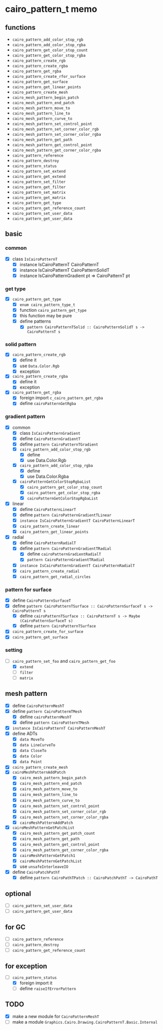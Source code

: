 cairo\_pattern\_t memo
========================

functions
---------

* `cairo_pattern_add_color_stop_rgb`
* `cairo_pattern_add_color_stop_rgba`
* `cairo_pattern_get_color_stop_count`
* `cairo_pattern_get_color_stop_rgba`
* `cairo_pattern_create_rgb`
* `cairo_pattern_create_rgba`
* `cairo_pattern_get_rgba`
* `cairo_pattern_create_rfor_surface`
* `cairo_pattern_get_surface`
* `cairo_pattern_get_linear_points`
* `cairo_pattern_create_mesh`
* `cairo_mesh_pattern_begin_patch`
* `cairo_mesh_pattern_end_patch`
* `cairo_mesh_pattern_move_to`
* `cairo_mesh_pattern_line_to`
* `cairo_mesh_pattern_curve_to`
* `cairo_mesh_pattern_set_control_point`
* `cairo_mesh_pattern_set_corner_color_rgb`
* `cairo_mesh_pattern_set_corner_color_rgba`
* `cairo_mesh_pattern_get_path`
* `cairo_mesh_pattern_get_control_point`
* `cairo_mesh_pattern_get_corner_color_rgba`
* `cairo_pattern_reference`
* `cairo_pattern_destroy`
* `cairo_pattern_status`
* `cairo_pattern_set_extend`
* `cairo_pattern_get_extend`
* `cairo_pattern_set_filter`
* `cairo_pattern_get_filter`
* `cairo_pattern_set_matrix`
* `cairo_pattern_get_matrix`
* `cairo_pattern_get_type`
* `cairo_pattern_get_reference_count`
* `cairo_pattern_set_user_data`
* `cairo_pattern_get_user_data`

basic
-----

### common

* [x] class `IsCairoPatternT`
	+ [x] instance IsCairoPatternT CairoPatternT
	+ [x] instance IsCairoPatternT CairoPatternSolidT
	+ [x] instance IsCairoPatternGradient pt => CairoPatternT pt

### get type

* [x] `cairo_pattern_get_type`
	+ [x] `enum cairo_pattern_type_t`
	+ [x] function `cairo_pattern_get_type`
	+ [x] this function may be pure
	+ [x] define patterns
		- [x] `pattern CairoPatternTSolid :: CairoPatternSolidT s -> CairoPatternT s`

### solid pattern

* [x] `cairo_pattern_create_rgb`
	+ [x] define it
	+ [x] use `Data.Color.Rgb`
	+ [x] exception
* [x] `cairo_pattern_create_rgba`
	+ [x] define it
	+ [x] exception
* [x] `cairo_pattern_get_rgba`
	+ [x] foreign import `c_cairo_pattern_get_rgba`
	+ [x] define `cairoPatternGetRgba`

### gradient pattern

* [x] common
	+ [x] class `IsCairoPatternGradient`
	+ [x] define `CairoPatternGradientT`
	+ [x] define `pattern CairoPatternTGradient`
	+ [x] `cairo_pattern_add_color_stop_rgb`
		- [x] define
		- [x] use Data.Color.Rgb
	+ [x] `cairo_pattern_add_color_stop_rgba`
		- [x] define
		- [x] use Data.Color.Rgba
	+ [x] `cairoPatternGetColorStopRgbaList`
		- [x] `cairo_pattern_get_color_stop_count`
		- [x] `cairo_pattern_get_color_stop_rgba`
		- [x] `cairoPatternGetColorStopRgbaList`
* [x] linear
	+ [x] define `CairoPatternLinearT`
	+ [x] define `pattern CairoPatternGradientTLinear`
	+ [x] `instance IsCairoPatternGradientT CairoPatternLinearT`
	+ [x] `cairo_pattern_create_linear`
	+ [x] `cairo_pattern_get_linear_points`
* [x] radial
	+ [x] define `CairoPatternRadialT`
	+ [x] define `pattern CairoPatternGradientTRadial`
		- [x] define `cairoPatternGradientRadialT`
		- [x] `pattern CairoPatternGradientTRadial`
	+ [x] `instance IsCairoPatternGradientT CairoPatternRadialT`
	+ [x] `cairo_pattern_create_radial`
	+ [x] `cairo_pattern_get_radial_circles`

### pattern for surface

* [x] define `CairoPatternSurfaceT`
* [x] define `pattern CairoPatternTSurface :: CairoPatternSurfaceT s -> CairoPatternT s`
	+ [x] define `cairoPatternTSurface :: CairoPatternT s -> Maybe (CairoPatternSurfaceT s)`
	+ [x] define `pattern CairoPatternTSurface`
* [x] `cairo_pattern_create_for_surface`
* [x] `cairo_pattern_get_surface`

### setting

* [ ] `cairo_pattern_set_foo` and `cairo_pattern_get_foo`
	+ [x] `extend`
	+ [ ] `filter`
	+ [ ] `matrix`

mesh pattern
------------

* [x] define `CairoPatternMeshT`
* [x] define `pattern CairoPattermTMesh`
	+ [x] define `cairoPatternMeshT`
	+ [x] define `pattern CairoPatternTMesh`
* [x] `instance IsCairoPatternT CairoPatternMeshT`
* [x] define ADTs
	+ [x] `data MoveTo`
	+ [x] `data LineCurveTo`
	+ [x] `data CloseTo`
	+ [x] `data Color`
	+ [x] `data Point`
* [x] `cairo_pattern_create_mesh`
* [x] `cairoMeshPatternAddPatch`
	+ [x] `cairo_mesh_pattern_begin_patch`
	+ [x] `cairo_mesh_pattern_end_patch`
	+ [x] `cairo_mesh_pattern_move_to`
	+ [x] `cairo_mesh_pattern_line_to`
	+ [x] `cairo_mesh_pattern_curve_to`
	+ [x] `cairo_mesh_pattern_set_control_point`
	+ [x] `cairo_mesh_pattern_set_corner_color_rgb`
	+ [x] `cairo_mesh_pattern_set_corner_color_rgba`
	+ [x] `cairoMeshPatternAddPatch`
* [x] `cairoMeshPatternGetPatchList`
	+ [x] `cairo_mesh_pattern_get_patch_count`
	+ [x] `cairo_mesh_pattern_get_path`
	+ [x] `cairo_mesh_pattern_get_control_point`
	+ [x] `cairo_mesh_pattern_get_corner_color_rgba`
	+ [x] `cairoMeshPatternGetPatch1`
	+ [x] `cairoMeshPatternGetPatchList`
	+ [x] use `unsafeInterleaveIO`
* [x] define `CairoPatchPathT`
	+ [x] define `pattern CairoPathTPatch :: CairoPatchPathT -> CairoPathT`

optional
--------

* [ ] `cairo_pattern_set_user_data`
* [ ] `cairo_pattern_get_user_data`

for GC
------

* [ ] `cairo_pattern_reference`
* [ ] `cairo_pattern_destroy`
* [ ] `cairo_pattern_get_reference_count`

for exception
-------------

* [ ] `cairo_pattern_status`
	+ [x] foreign import it
	+ [ ] define `raiseIfErrorPattern`

TODO
----

* [x] make a new module for `CairoPatternMeshT`
* [ ] make a module `Graphics.Cairo.Drawing.CairoPatternT.Basic.Internal`
